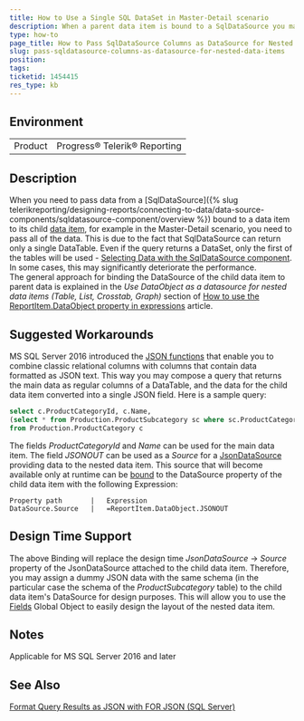```yaml
---
title: How to Use a Single SQL DataSet in Master-Detail scenario
description: When a parent data item is bound to a SqlDataSource you may still use part of the returned columns as DataSource for child data items
type: how-to
page_title: How to Pass SqlDataSource Columns as DataSource for Nested Data Items
slug: pass-sqldatasource-columns-as-datasource-for-nested-data-items
position: 
tags: 
ticketid: 1454415
res_type: kb
---
```


## Environment
<table>
	<tbody>
		<tr>
			<td>Product</td>
			<td>Progress® Telerik® Reporting</td>
		</tr>
	</tbody>
</table>


## Description
When you need to pass data from a [SqlDataSource]({% slug telerikreporting/designing-reports/connecting-to-data/data-source-components/sqldatasource-component/overview %}) bound to a data item to its child [data item](../data-items), for example in the Master-Detail scenario, you need to pass all of the data. This is due to the fact that SqlDataSource can return only a single DataTable. Even if the query returns a DataSet, only the first of the tables will be used - [Selecting Data with the SqlDataSource component](../sql-data-source-selecting-data). In some cases, this may significantly deteriorate the performance.  
The general approach for binding the DataSource of the child data item to parent data is explained in the 
_Use DataObject as a datasource for nested data items (Table, List, Crosstab, Graph)_ section of 
[How to use the ReportItem.DataObject property in expressions](../data-items-how-to-use-data-object) article. 

## Suggested Workarounds
MS SQL Server 2016 introduced the [JSON functions](https://docs.microsoft.com/en-us/sql/relational-databases/json/json-data-sql-server?view=sql-server-ver15) 
that enable you to combine classic relational columns with columns that contain data formatted as JSON text. This way you may 
compose a query that returns the main data as regular columns of a DataTable, and the data for the child data item converted 
into a single JSON field. Here is a sample query:
```SQL
select c.ProductCategoryId, c.Name, 
(select * from Production.ProductSubcategory sc where sc.ProductCategoryID = c.ProductCategoryID for Json Auto) as JSONOUT
from Production.ProductCategory c
```
The fields _ProductCategoryId_ and _Name_ can be used for the main data item. The field _JSONOUT_ can be used as a _Source_ for a 
[JsonDataSource](../jsondatasource-component) providing data to the nested data item. This source that will become available only at 
runtime can be [bound](../expressions-bindings) to the DataSource property of the child data item with the following Expression:
```
Property path		|	Expression
DataSource.Source	|	=ReportItem.DataObject.JSONOUT
```

## Design Time Support
The above Binding will replace the design time _JsonDataSource_ -> _Source_ property of the JsonDataSource attached to the 
child data item. Therefore, you may assign a dummy JSON data with the same schema (in the particular case the schema of the _ProductSubcategory_ table) to the child data item's DataSource for design purposes. This will allow you to use the 
[Fields](../expressions-global-objects#fields) Global Object to easily design the layout of the nested data item.

## Notes
Applicable for MS SQL Server 2016 and later

## See Also
[Format Query Results as JSON with FOR JSON (SQL Server)](https://docs.microsoft.com/en-us/sql/relational-databases/json/format-query-results-as-json-with-for-json-sql-server?view=sql-server-ver15)
